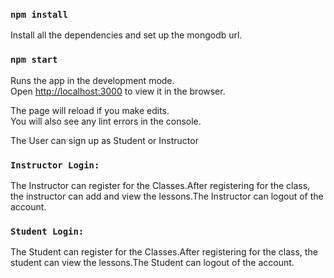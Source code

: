 ### `npm install`

Install all the dependencies and set up the mongodb url.

### `npm start`

Runs the app in the development mode.<br />
Open [http://localhost:3000](http://localhost:3000) to view it in the browser.

The page will reload if you make edits.<br />
You will also see any lint errors in the console.

The User can sign up as Student or Instructor

### `Instructor Login:`

The Instructor can register for the Classes.After registering for the class, the instructor can add and view the lessons.The Instructor can logout of the account.

### `Student Login:`

The Student can register for the Classes.After registering for the class, the student can view the lessons.The Student can logout of the account.

